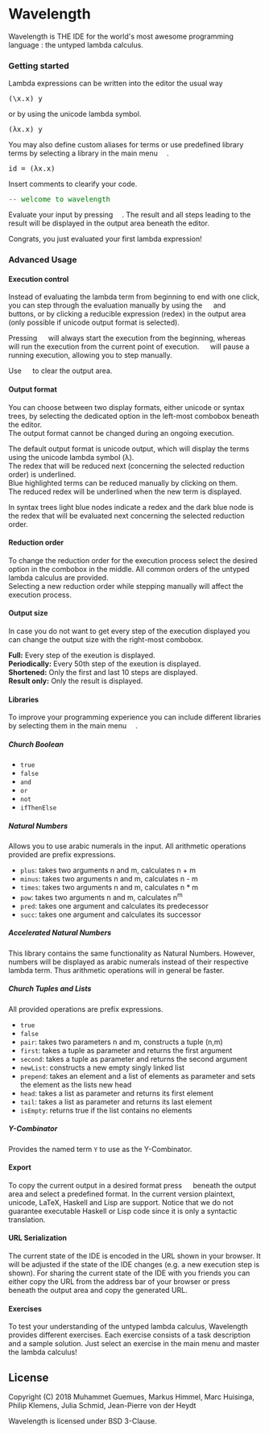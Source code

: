 # Wavelength
<p>
Wavelength is THE IDE for the world's most awesome programming language : the untyped lambda calculus.
</p>

<h3>Getting started</h3>
<p>
Lambda expressions can be written into the editor the usual way
</p>

<pre>(\x.x) y</pre>

<p>
or by using the unicode lambda symbol.
</p>

<pre>(λx.x) y</pre>

<p>
You may also define custom aliases for terms or use predefined library terms by selecting a library in the main menu <img src="https://github.com/wavelength-ide/wavelength-ide/blob/master/design/ReadMeImages/mainMenu.png?raw=true" height = "14">.
</p>

<pre>id = (λx.x)</pre>

<p>
Insert comments to clearify your code.
</p>
<pre><font color=green>-- welcome to wavelength</font></pre>


<p>
Evaluate your input by pressing <img src="https://github.com/wavelength-ide/wavelength-ide/blob/master/design/ReadMeImages/run.png?raw=true" height = "14">. The result and all steps leading to the result will be displayed in the output area beneath the editor.
</p>
<p>
Congrats, you just evaluated your first lambda expression!
</p>

<h3>Advanced Usage</h3>
<h4>Execution control</h4>
<p> Instead of evaluating the lambda term from beginning to end with one click, you can step through the evaluation manually by using the <img src="https://github.com/wavelength-ide/wavelength-ide/blob/master/design/ReadMeImages/backwards.png?raw=true" height = "14"> and <img src="https://github.com/wavelength-ide/wavelength-ide/blob/master/design/ReadMeImages/forward.png?raw=true" height = "14"> buttons, or by clicking a reducible expression (redex) in the output area (only possible if unicode output format is selected).
</p>
<p>
Pressing <img src="https://github.com/wavelength-ide/wavelength-ide/blob/master/design/ReadMeImages/run.png?raw=true" height = "14"> will always start the execution from the beginning, whereas <img src="https://github.com/wavelength-ide/wavelength-ide/blob/master/design/ReadMeImages/play.png?raw=true" height = "14"> will run the execution from the current point of execution. <img src="https://github.com/wavelength-ide/wavelength-ide/blob/master/design/ReadMeImages/pause.png?raw=true" height = "14"> will pause a running execution, allowing you to step manually.
</p>
<p>
Use <img src="https://github.com/wavelength-ide/wavelength-ide/blob/master/design/ReadMeImages/clear.png?raw=true" height = "14">  to clear the output area.
</p>

<h4>Output format</h4>
<p>
You can choose between two display formats, either unicode or syntax trees, by selecting the dedicated option in the left-most combobox beneath the editor. <br>
The output format cannot be changed during an ongoing execution.
</p>
<p>
The default output format is unicode output, which will display the terms using the unicode lambda symbol (λ). <br>
The redex that will be reduced next (concerning the selected reduction order) is underlined. <br>
Blue highlighted terms can be reduced manually by clicking on them. <br>
The reduced redex will be underlined when the new term is displayed.
</p>

<p>
In syntax trees light blue nodes indicate a redex and the dark blue node is the redex that will be evaluated next concerning the selected reduction order.
</p>

<h4>Reduction order</h4>
<p>
To change the reduction order for the execution process select the desired option in the combobox in the middle. All common orders of the untyped lambda calculus are provided. <br>
Selecting a new reduction order while stepping manually will affect the execution process.
</p>

<h4>Output size</h4>
<p>
In case you do not want to get every step of the execution displayed you can change the output size with the right-most combobox.
</p>
<p>
<b> Full:</b> Every step of the exeution is displayed.<br>
<b> Periodically:</b> Every 50th step of the exeution is displayed. <br>
<b> Shortened:</b> Only the first and last 10 steps are displayed. <br>
<b> Result only:</b> Only the result is displayed. <br>
</p>

<h4>Libraries</h4>
<p>
To improve your programming experience you can include different libraries by selecting them in the main menu <img src="https://github.com/wavelength-ide/wavelength-ide/blob/master/design/ReadMeImages/mainMenu.png?raw=true" height = "14">.
</p>
<h5>Church Boolean</h5>
<ul>
  <li><code>true</code></li>
  <li><code>false</code></li>
  <li><code>and</code></li>
  <li><code>or</code></li>
  <li><code>not</code></li>
  <li><code>ifThenElse</code></li>
</ul>

<h5>Natural Numbers</h5>
<p>
Allows you to use arabic numerals in the input. All arithmetic operations provided are prefix expressions.
</p>
<ul>
<li><code>plus</code>: takes two arguments n and m, calculates n + m</li>
    <li><code>minus</code>: takes two arguments n and m, calculates n - m</li>
    <li><code>times</code>: takes two arguments n and m, calculates n * m</li>
    <li><code>pow</code>: takes two arguments n and m, calculates n<sup>m</sup></li>
    <li><code>pred</code>: takes one argument and calculates its predecessor</li>
    <li><code>succ</code>: takes one argument and calculates its successor</li>
</ul>

<h5>Accelerated Natural Numbers</h5>
This library contains the same functionality as Natural Numbers. However, numbers will be displayed as arabic numerals instead of their respective lambda term. Thus arithmetic operations will in general be faster.

<h5>Church Tuples and Lists</h5>
<p>
All provided operations are prefix expressions.
</p>
<ul>
  <li><code>true</code></li>
  <li><code>false</code></li>
  <li><code>pair</code>: takes two parameters n and m, constructs a tuple (n,m)</li>
  <li><code>first</code>: takes a tuple as parameter and returns the first argument</li>
  <li><code>second</code>: takes a tuple as parameter and returns the second argument</li>
  <li><code>newList</code>: constructs a new empty singly linked list</li>
  <li><code>prepend</code>: takes an element and a list of elements as parameter and sets the element as the lists new head</li>
  <li><code>head</code>: takes a list as parameter and returns its first element</li>
  <li><code>tail</code>: takes a list as parameter and returns its last element</li>
  <li><code>isEmpty</code>: returns true if the list contains no elements</li>
</ul>

<h5>Y-Combinator</h5>
<p>
Provides the named term <code>Y</code> to use as the Y-Combinator.
</p>

<h4>Export</h4>
<p>
To copy the current output in a desired format press <img src="https://github.com/wavelength-ide/wavelength-ide/blob/023f3a45e010835c9212214041676f860cfabf6e/design/ReadMeImages/export.png?raw=true" height = "14">
 beneath the output area and select a predefined format. In the current version plaintext, unicode, LaTeX, Haskell and Lisp are support. Notice that we do not guarantee executable Haskell or Lisp code since it is only a syntactic translation.
</p>

<h4>URL Serialization</h4>
<p>
The current state of the IDE is encoded in the URL shown in your browser. It will be adjusted if the state of the IDE changes (e.g. a new execution step is shown). For sharing the current state of the IDE with you friends you can either copy the URL from the address bar of your browser or press <img src="https://github.com/wavelength-ide/wavelength-ide/blob/023f3a45e010835c9212214041676f860cfabf6e/design/ReadMeImages/share.png?raw=true" height = "14"> beneath the output area and copy the generated URL.
</p>

<h4>Exercises</h4>
<p>
To test your understanding of the untyped lambda calculus, Wavelength provides different exercises. Each exercise consists of a task description and a sample solution. Just select an exercise in the main menu and master the lambda calculus!
</p>

## License
<p>
Copyright (C) 2018 Muhammet Guemues, Markus Himmel, Marc Huisinga, Philip Klemens, Julia Schmid, Jean-Pierre von der Heydt

Wavelength is licensed under BSD 3-Clause.
</p>
